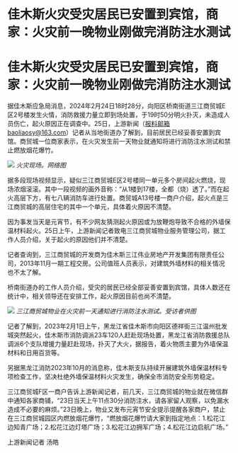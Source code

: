 # 佳木斯火灾受灾居民已安置到宾馆，商家：火灾前一晚物业刚做完消防注水测试

# 佳木斯火灾受灾居民已安置到宾馆，商家：火灾前一晚物业刚做完消防注水测试

据佳木斯应急局消息，2024年2月24日18时28分，向阳区桥南街道三江商贸城E区2号楼发生火情，消防救援力量立即到场处置，于19时50分明火扑灭，未造成人员伤亡，起火原因正在调查中。25日，上游新闻（报料邮箱baoliaosy@163.com）记者从当地街道办了解到，目前居民已经妥善安置到宾馆。商贸城一位商家表示，在火灾发生前一天物业就通知将进行消防注水测试和禁止燃放烟花爆竹。

![](https://inews.gtimg.com/om_bt/OBRM8enXITdJ0pF62t3NT4wGoWbdGm4KskzxzIsPiwH_0AA/1000)
_火灾现场。网络图_

据多段现场视频显示，疑似三江商贸城E区2号楼同一单元多个房间起火燃烧，现场浓烟滚滚。其中一段视频的画外音称：“从1楼到17楼，全都（烧）透了。”而在起火高层下方，有七八辆消防车进行处置。商贸城A13号楼一商户介绍，起火点是三江商贸城的高层住宅的其中一个单元，具体着火原因不清楚。

因为事发当天是元宵节，有不少网友猜测起火原因或为放鞭炮导致不合格的外墙保温材料起火。25日上午，上游新闻记者致电三江商贸城物业服务管理公司，据工作人员介绍，关于起火的原因他们并不清楚。

记者查询到，三江商贸城的开发商为佳木斯三江伟业房地产开发集团有限责任公司，2013年11月一期工程交房。公司值班人员表示，对建筑外墙材料的相关情况也不太了解。

桥南街道办的工作人员介绍，受灾的居民已经全部妥善安置到宾馆，具体人数还在统计中，相关领导还在安排工作，起火原因目前也尚不清楚。

![](https://inews.gtimg.com/om_bt/OtJRRLQCB4h1MWyxY0uax3XtWfkA_cH0ub6f8FX-y4dj4AA/1000)
_三江商贸城物业在火灾前一天通知进行消防注水测试。受访者供图_

记者了解到，2023年2月1日上午，黑龙江省佳木斯市向阳区德祥街三江温州批发城突然起火，佳木斯市消防调派23车120人赶赴现场处置，黑龙江省消防救援总队调派6个支队增援力量赶赴现场，扑灭了大火，据报告，着火物质主要为外墙保温材料和日用百货等。

另据黑龙江消防2023年10月的消息称，佳木斯支队持续开展建筑外墙保温材料专项检查工作，坚决杜绝外墙保温材料火灾发生，确保全市消防安全形势稳定。

三江商贸城F区一商户告诉上游新闻记者，前几天，三江商贸城的物业就在微信群中通知各家商铺，“23日当天上午11点30分消防注水，请各家留人观察，以免漏水造成不必要的麻烦。”23日晚上，物业又发布元宵节安全提示提醒各家商户，禁止在三江商贸城园区内燃放烟花爆竹，“燃放烟花爆竹请大家到指定地点：1.松花江边知青广场；2.松花江边灯塔广场；3.松花江边拥军广场；4.松花江边启航广场。”

上游新闻记者 汤皓

